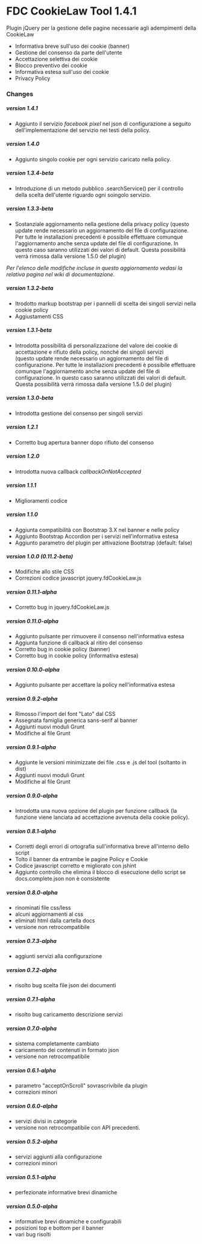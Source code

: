 # FDC CookieLaw Tool 1.4.1
Plugin jQuery per la gestione delle pagine necessarie agli adempimenti della CookieLaw

* Informativa breve sull'uso dei cookie (banner)
* Gestione del consenso da parte dell'utente
* Accettazione selettiva dei cookie
* Blocco preventivo dei cookie
* Informativa estesa sull'uso dei cookie
* Privacy Policy


### Changes

##### version 1.4.1
* Aggiunto il servizio *facebook pixel* nel json di configurazione a seguito dell'implementazione del servizio 
nei testi della policy.

##### version 1.4.0
* Aggiunto singolo cookie per ogni servizio caricato nella policy.

##### version 1.3.4-beta
* Introduzione di un metodo pubblico .searchService() per il controllo della scelta dell'utente riguardo ogni soingolo servizio.

##### version 1.3.3-beta
* Sostanziale aggiornamento nella gestione della privacy policy (questo update rende necessario un aggiornamento del file di configurazione. 
Per tutte le installazioni precedenti è possibile effettuare comunque l'aggiornamento anche senza update 
del file di configurazione. In questo caso saranno utilizzati dei valori di default. Questa possibilità verrà rimossa dalla versione 1.5.0 del plugin)

*Per l'elenco delle modifiche incluse in questo aggiornamento vedasi la relativa pagina nel wiki di documentazione.*

##### version 1.3.2-beta
* Itrodotto markup bootstrap per i pannelli di scelta dei singoli servizi nella cookie policy
* Aggiustamenti CSS

##### version 1.3.1-beta
* Introdotta possibilità di personalizzazione del valore dei cookie di accettazione e rifiuto della policy, nonché dei singoli servizi<br>
(questo update rende necessario un aggiornamento del file di configurazione. 
Per tutte le installazioni precedenti è possibile effettuare comunque l'aggiornamento anche senza update 
del file di configurazione. In questo caso saranno utilizzati dei valori di default. Questa possibilità verrà rimossa dalla versione 1.5.0 del plugin)

##### version 1.3.0-beta
* Introdotta gestione del consenso per singoli servizi

##### version 1.2.1
* Corretto bug apertura banner dopo rifiuto del consenso

##### version 1.2.0
* Introdotta nuova callback *callbackOnNotAccepted*

##### version 1.1.1
* Miglioramenti codice

##### version 1.1.0
* Aggiunta compatibilità con Bootstrap 3.X nel banner e nelle policy
* Aggiunto Bootstrap Accordion per i servizi nell'informativa estesa
* Aggiunto parametro del plugin per attivazione Bootstrap (default: false)

##### version 1.0.0 (0.11.2-beta)
* Modifiche allo stile CSS
* Correzioni codice javascript jquery.fdCookieLaw.js

##### version 0.11.1-alpha
* Corretto bug in jquery.fdCookieLaw.js

##### version 0.11.0-alpha
* Aggiunto pulsante per rimuovere il consenso nell'informativa estesa
* Aggiunta funzione di callback al ritiro del consenso
* Corretto bug in cookie policy (banner)
* Corretto bug in cookie policy (informativa estesa)

##### version 0.10.0-alpha
* Aggiunto pulsante per accettare la policy nell'informativa estesa

##### version 0.9.2-alpha
* Rimosso l'import del font "Lato" dal CSS
* Assegnata famiglia generica sans-serif al banner
* Aggiunti nuovi moduli Grunt
* Modifiche al file Grunt

##### version 0.9.1-alpha
* Aggiunte le versioni minimizzate dei file .css e .js del tool (soltanto in dist)
* Aggiunti nuovi moduli Grunt
* Modifiche al file Grunt

##### version 0.9.0-alpha
* Introdotta una nuova opzione del plugin per funzione callback (la funzione viene lanciata ad accettazione avvenuta della cookie policy).

##### version 0.8.1-alpha
* Corretti degli errori di ortografia sull'informativa breve all'interno dello script
* Tolto il banner da entrambe le pagine Policy e Cookie
* Codice javascript corretto e migliorato con jshint
* Aggiunto controllo che elimina il blocco di esecuzione dello script se docs.complete.json non è consistente

##### version 0.8.0-alpha
* rinominati file css/less
* alcuni aggiornamenti al css
* eliminati html dalla cartella docs
* versione non retrocompatibile

##### version 0.7.3-alpha
* aggiunti servizi alla configurazione

##### version 0.7.2-alpha
* risolto bug scelta file json dei documenti

##### version 0.7.1-alpha
* risolto bug caricamento descrizione servizi

##### version 0.7.0-alpha
* sistema completamente cambiato
* caricamento dei contenuti in formato json
* versione non retrocompatibile

##### version 0.6.1-alpha
* parametro "acceptOnScroll" sovrascrivibile da plugin
* correzioni minori

##### version 0.6.0-alpha
* servizi divisi in categorie
* versione non retrocompatibile con API precedenti.

##### version 0.5.2-alpha
* servizi aggiunti alla configurazione
* correzioni minori

##### version 0.5.1-alpha
* perfezionate informative brevi dinamiche

##### version 0.5.0-alpha
* informative brevi dinamiche e configurabili
* posizioni top e bottom per il banner
* vari bug risolti


